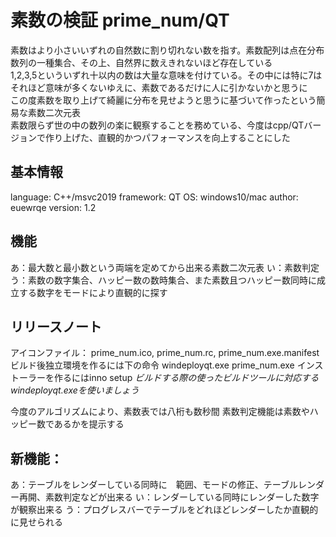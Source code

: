 # 素数の検証 prime_num/QT 

素数はより小さいいずれの自然数に割り切れない数を指す。素数配列は点在分布数列の一種集合、その上、自然界に数えきれないほど存在している  
1,2,3,5といういずれ十以内の数は大量な意味を付けている。その中には特に7はそれほど意味が多くないゆえに、素数であるだけに人に引かないかと思うに  
この度素数を取り上げて綺麗に分布を見せようと思うに基づいて作ったという簡易な素数二次元表  
素数限らず世の中の数列の楽に観察することを務めている、今度はcpp/QTバージョンで作り上げた、直観的かつパフォーマンスを向上することにした  

## 基本情報
language: C++/msvc2019
framework: QT
OS: windows10/mac
author: euewrqe
version: 1.2

## 機能
あ：最大数と最小数という両端を定めてから出来る素数二次元表
い：素数判定
う：素数の数字集合、ハッピー数の数時集合、また素数且つハッピー数同時に成立する数字をモードにより直観的に探す


## リリースノート
アイコンファイル：
prime_num.ico, prime_num.rc, prime_num.exe.manifest
ビルド後独立環境を作るには下の命令
windeployqt.exe prime_num.exe
インストーラーを作るにはinno setup
*ビルドする際の使ったビルドツールに対応するwindeployqt.exeを使いましょう*

今度のアルゴリズムにより、素数表では八桁も数秒間
素数判定機能は素数やハッピー数であるかを提示する

## 新機能：
あ：テーブルをレンダーしている同時に　範囲、モードの修正、テーブルレンダー再開、素数判定などが出来る
い：レンダーしている同時にレンダーした数字が観察出来る
う：プログレスバーでテーブルをどれほどレンダーしたか直観的に見せられる






